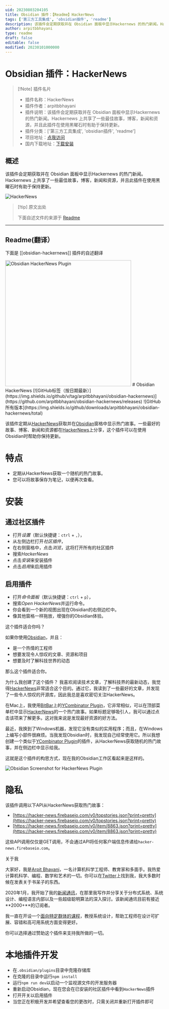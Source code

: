 ```yaml
---
uid: 20230803204105
title: Obsidian 插件：【Readme】HackerNews
tags: ['第三方工具集成', 'obsidian插件', 'readme']
description: 该插件会定期获取并在 Obsidian 面板中显示Hackernews 的热门新闻。Hackernews 上共享了一些最佳故事，博客，新闻和资源，并且此插件在使用黑曜石时有助于保持更新。
author: arpitbbhayani
type: readme
draft: false
editable: false
modified: 20230101000000
---
```


# Obsidian 插件：HackerNews

> [!Note] 插件名片
> - 插件名称：HackerNews
> - 插件作者：arpitbbhayani
> - 插件说明：该插件会定期获取并在 Obsidian 面板中显示Hackernews 的热门新闻。Hackernews 上共享了一些最佳故事，博客，新闻和资源，并且此插件在使用黑曜石时有助于保持更新。
> - 插件分类：['第三方工具集成', 'obsidian插件', 'readme']
> - 项目地址：[点我访问](https://github.com/arpitbbhayani/obsidian-hackernews)
> - 国内下载地址：[下载安装](https://pkmer.cn/products/plugin/pluginMarket/?obsidian-hackernews)

## 概述

该插件会定期获取并在 Obsidian 面板中显示Hackernews 的热门新闻。Hackernews 上共享了一些最佳故事，博客，新闻和资源，并且此插件在使用黑曜石时有助于保持更新。

![HackerNews](https://cdn.pkmer.cn/covers/obsidian-hackernews.PNG!pkmer)

> [!tip] 原文出处
> 
>下面自述文件的来源于 [Readme](https://ghproxy.net/https://raw.githubusercontent.com/arpitbbhayani/obsidian-hackernews/master/README.md)
> 

---

## Readme(翻译）

下面是 [[obsidian-hackernews]] 插件的自述翻译


<img src="https://user-images.githubusercontent.com/4745789/131798196-7946c290-b663-48ac-b7ae-bf9de27bb20c.png" alt="Obsidian HackerNews Plugin" width="400" />
# Obsidian HackerNews [![GitHub标签（按日期最新）](https://img.shields.io/github/v/tag/arpitbbhayani/obsidian-hackernews)](https://github.com/arpitbbhayani/obsidian-hackernews/releases) ![GitHub所有版本](https://img.shields.io/github/downloads/arpitbbhayani/obsidian-hackernews/total)

该插件定期从[HackerNews](https://news.ycombinator.com/)获取并在[Obsidian](https://obsidian.md)窗格中显示热门故事。一些最好的故事、博客、新闻和资源都在[HackerNews](https://news.ycombinator.com/)上分享，这个插件可以在使用Obsidian时帮助你保持更新。

# 特点

 - 定期从HackerNews获取一个随机的热门故事。
 - 您可以将故事保存为笔记，以便再次查看。

# 安装

## 通过社区插件

- 打开*设置*（默认快捷键：`ctrl` + `,`），
- 从左侧边栏打开*社区插件*，
- 在右侧窗格中，点击*浏览*，这将打开所有的社区插件
- 搜索*HackerNews*
- 点击*安装*来安装插件
- 点击*启用*来启用插件

## 启用插件

- 打开*命令面板*（默认快捷键：`ctrl` + `p`），
- 搜索*Open HackerNews*并运行命令。
- 你会看到一个新的视图出现在Obsidian的右侧边栏中。
- 像其他窗格一样拖放，增强你的Obsidian体验。

这个插件适合你吗？

如果你使用[Obsidian](https://obsidian.md)，并且：
- 是一个热情的工程师
- 想要发现令人惊叹的文章、资源和项目
- 想要及时了解科技世界的动态

那么这个插件适合你。

为什么我创建了这个插件？
我喜欢阅读技术文章，了解科技界的最新动态，我觉得[HackerNews](https://news.ycombinator.com/)非常适合这个目的。通过它，我读到了一些最好的文章，并发现了一些令人惊叹的开源库，因此我总是喜欢密切关注HackerNews。

在Mac上，我使用[BitBar](https://xbarapp.com/)上的[YCombinator Plugin](https://github.com/martinsirbe/ycombinator-bitbar)，它非常相似，可以在顶部菜单栏中显示[HackerNews](https://news.ycombinator.com/)的一个热门故事。如果标题足够吸引人，我可以通过点击该项来了解更多。这对我来说是发现最好资源的好方法。

最近，我换到了Windows机器，发现它没有类似的实用程序；而且，在Windows上编写小部件很麻烦。当我发现Obsidian时，我发现自己经常使用它。所以我想创建一个类似于[YCombinator Plugin](https://github.com/martinsirbe/ycombinator-bitbar)的插件，从HackerNews获取随机的热门故事，并在侧边栏中显示给我。

这就是这个插件的构思方式，现在我的Obsidian工作区看起来是这样的。

![Obsidian Screenshot for HackerNews Plugin](https://user-images.githubusercontent.com/4745789/131978712-718691dd-57bb-48ea-bd4b-d8e182ec6c16.PNG)

# 隐私
该插件调用以下API从HackerNews获取热门故事：
 - [https://hacker-news.firebaseio.com/v0/topstories.json?print=pretty](https://hacker-news.firebaseio.com/v0/topstories.json?print=pretty)
 - [https://hacker-news.firebaseio.com/v0/item/8863.json?print=pretty](https://hacker-news.firebaseio.com/v0/item/8863.json?print=pretty)

这些API调用仅仅是GET调用，不会通过API将任何客户端信息传递给`hacker-news.firebaseio.com`。

关于我

大家好，我是[Arpit Bhayani](https://arpitbhayani.me/)，一名计算机科学工程师、教育家和多面手。我热爱计算机科学、编程、数学和艺术的一切。你可以在[Twitter](https://twitter.com/arpit_bhayani)上找到我，我大多数时候在发表关于书呆子的东西。

2020年1月，我开始了我的[新闻通讯](https://arpitbhayani.me/newsletter)，在那里我写作并分享关于分布式系统、系统设计、编程语言内部以及一些超级聪明算法的深入探讨。该新闻通讯目前有接近**2000+**的订阅者。

我一直在开设一个[面向特定群体的课程](https://arpitbhayani.me/masterclass)，教授系统设计，帮助工程师在设计可扩展、容错和高可用系统方面变得更好。

你可以选择通过赞助这个插件来支持我所做的一切。



# 本地插件开发

- 在`.obsidian/plugins`目录中克隆存储库
- 在克隆的目录中运行`npm install`
- 运行`npm run dev`以启动一个监视源文件的开发服务器
- 重新启动Obsidian，现在您会在已安装的社区插件中看到`HackerNews`插件
- 打开开关以启用插件
- 当您正在积极开发并希望查看您的更改时，只需关闭并重新打开插件即可



